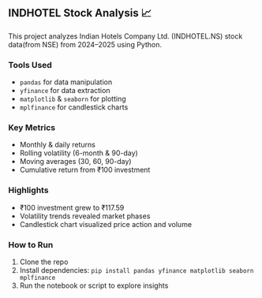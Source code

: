 ## INDHOTEL Stock Analysis 📈

This project analyzes Indian Hotels Company Ltd. (INDHOTEL.NS) stock data(from NSE) from 2024–2025 using Python.

### Tools Used
- `pandas` for data manipulation
- `yfinance` for data extraction
- `matplotlib` & `seaborn` for plotting
- `mplfinance` for candlestick charts

### Key Metrics
- Monthly & daily returns
- Rolling volatility (6-month & 90-day)
- Moving averages (30, 60, 90-day)
- Cumulative return from ₹100 investment

### Highlights
- ₹100 investment grew to ₹117.59
- Volatility trends revealed market phases
- Candlestick chart visualized price action and volume

### How to Run
1. Clone the repo
2. Install dependencies: `pip install pandas yfinance matplotlib seaborn mplfinance`
3. Run the notebook or script to explore insights

